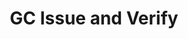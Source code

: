 ---
title: 'GC Issue and Verify'
description: Issue and verify digital versions of credentials (licenses, permits, etc.)
link: 'https://www.canada.ca/en/government/system/digital-government/digital-government-innovations/digital-credentials.html'
weight: 10
---